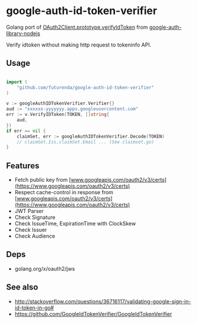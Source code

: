 # google-auth-id-token-verifier

Golang port of [OAuth2Client.prototype.verifyIdToken](https://github.com/google/google-auth-library-nodejs/blob/master/lib/auth/oauth2client.js) from [google-auth-library-nodejs](https://github.com/google/google-auth-library-nodejs)

Verify idtoken without making http request to tokeninfo API.

## Usage

```go

import (
    "github.com/futurenda/google-auth-id-token-verifier"
)

v := googleAuthIDTokenVerifier.Verifier{}
aud := "xxxxxx-yyyyyyy.apps.googleusercontent.com"
err := v.VerifyIDToken(TOKEN, []string{
    aud,
})
if err == nil {
    claimSet, err := googleAuthIDTokenVerifier.Decode(TOKEN)
    // claimSet.Iss,claimSet.Email ... (See claimset.go)
}
```

## Features

- Fetch public key from [www.googleapis.com/oauth2/v3/certs](https://www.googleapis.com/oauth2/v3/certs)
- Respect cache-control in response from [www.googleapis.com/oauth2/v3/certs](https://www.googleapis.com/oauth2/v3/certs)
- JWT Parser
- Check Signature 
- Check IssueTime, ExpirationTime with ClockSkew
- Check Issuer
- Check Audience

## Deps

- golang.org/x/oauth2/jws

## See also

- http://stackoverflow.com/questions/36716117/validating-google-sign-in-id-token-in-go#
- https://github.com/GoogleIdTokenVerifier/GoogleIdTokenVerifier
